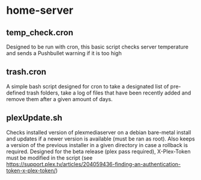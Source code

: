 # home-server

## temp_check.cron
Designed to be run with cron, this basic script checks server temperature and sends a Pushbullet warning if it is too high

## trash.cron
A simple bash script designed for cron to take a designated list of pre-defined trash folders, take a log of files that have been recently added and remove them after a given amount of days.

## plexUpdate.sh
Checks installed version of plexmediaserver on a debian bare-metal install and updates if a newer version is available (must be ran as root). Also keeps a version of the previous installer in a given directory in case a rollback is required. Designed for the beta release (plex pass required), X-Plex-Token must be modified in the script (see https://support.plex.tv/articles/204059436-finding-an-authentication-token-x-plex-token/)
